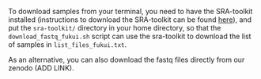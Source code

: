 To download samples from your terminal, you need to have the SRA-toolkit installed (instructions to download the SRA-toolkit can be found [here](https://github.com/ncbi/sra-tools/wiki/02.-Installing-SRA-Toolkit)), and put the `sra-toolkit/` directory in your home directory, so that the `download_fastq_fukui.sh` script can use the sra-toolkit to download the list of samples in `list_files_fukui.txt`.

As an alternative, you can also download the fastq files directly from our zenodo (ADD LINK).